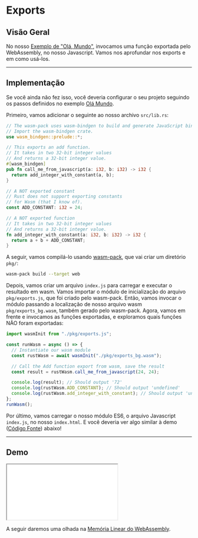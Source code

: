 # Exports

## Visão Geral

No nosso [Exemplo de "Olá, Mundo"](/example-redirect?exampleName=hello-world), invocamos uma função exportada pelo WebAssembly, no nosso Javascript. Vamos nos aprofundar nos exports e em como usá-los.

---

## Implementação

Se você ainda não fez isso, você deveria configurar o seu projeto seguindo os passos definidos no exemplo [Olá Mundo](/example-redirect?exampleName=hello-world).

Primeiro, vamos adicionar o seguinte ao nosso archivo `src/lib.rs`:

```rust
// The wasm-pack uses wasm-bindgen to build and generate JavaScript binding file.
// Import the wasm-bindgen crate.
use wasm_bindgen::prelude::*;

// This exports an add function.
// It takes in two 32-bit integer values
// And returns a 32-bit integer value.
#[wasm_bindgen]
pub fn call_me_from_javascript(a: i32, b: i32) -> i32 {
  return add_integer_with_constant(a, b);
}

// A NOT exported constant
// Rust does not support exporting constants
// for Wasm (that I know of).
const ADD_CONSTANT: i32 = 24;

// A NOT exported function
// It takes in two 32-bit integer values
// And returns a 32-bit integer value.
fn add_integer_with_constant(a: i32, b: i32) -> i32 {
  return a + b + ADD_CONSTANT;
}
```

A seguir, vamos compilá-lo usando [wasm-pack](https://github.com/rustwasm/wasm-pack), que vai criar um diretório `pkg/`:

```bash
wasm-pack build --target web
```

Depois, vamos criar um arquivo `index.js` para carregar e executar o resultado em wasm. Vamos importar o módulo de inicialização do arquivo `pkg/exports.js`, que foi criado pelo wasm-pack. Então, vamos invocar o módulo passando a localização de nosso arquivo wasm `pkg/exports_bg.wasm`, também gerado pelo wasm-pack. Agora, vamos em frente e invocamos as funções exportadas, e exploramos quais funções NÃO foram exportadas:

```javascript
import wasmInit from "./pkg/exports.js";

const runWasm = async () => {
  // Instantiate our wasm module
  const rustWasm = await wasmInit("./pkg/exports_bg.wasm");

  // Call the Add function export from wasm, save the result
  const result = rustWasm.call_me_from_javascript(24, 24);

  console.log(result); // Should output '72'
  console.log(rustWasm.ADD_CONSTANT); // Should output 'undefined'
  console.log(rustWasm.add_integer_with_constant); // Should output 'undefined'
};
runWasm();
```

Por último, vamos carregar o nosso módulo ES6, o arquivo Javascript `index.js`, no nosso `index.html`. E você deveria ver algo similar à demo ([Código Fonte](/source-redirect?path=examples/exports/demo/rust)) abaixo!

---

## Demo

<iframe title="Rust Demo" src="/demo-redirect?example-name=exports"></iframe>

A seguir daremos uma olhada na [Memória Linear do WebAssembly](/example-redirect?exampleName=webassembly-linear-memory).
